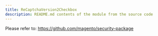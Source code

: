 ```yaml
---
title: ReCaptchaVersion2Checkbox
description: README.md contents of the module from the source code
---
```


Please refer to: https://github.com/magento/security-package